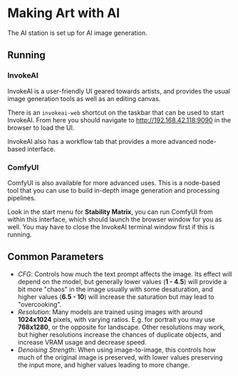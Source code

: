 # Making Art with AI

The AI station is set up for AI image generation.

## Running

### InvokeAI

InvokeAI is a user-friendly UI geared towards artists, and provides the usual image generation tools as well as an editing canvas.

There is an `invokeai-web` shortcut on the taskbar that can be used to start InvokeAI. From here you should navigate to http://192.168.42.118:9090 in the browser to load the UI.

InvokeAI also has a workflow tab that provides a more advanced node-based interface.

### ComfyUI

ComfyUI is also available for more advanced uses. This is a node-based tool that you can use to build in-depth image generation and processing pipelines.

Look in the start menu for **Stability Matrix**, you can run ComfyUI from within this interface, which should launch the browser window for you as well. You may have to close the InvokeAI terminal window first if this is running.

## Common Parameters

- *CFG*: Controls how much the text prompt affects the image.  Its
  effect will depend on the model, but generally lower values (**1 -
  4.5**) will provide a bit more "chaos" in the image usually with some
  desaturation, and higher values (**6.5 - 10**) will increase the
  saturation but may lead to "overcooking".
- *Resolution*: Many models are trained using images with around
  **1024x1024** pixels, with varying ratios. E.g. for portrait you may
  use **768x1280**, or the opposite for landscape.  Other resolutions
  may work, but higher resolutions increase the chances of duplicate
  objects, and increase VRAM usage and decrease speed.
- *Denoising Strength*: When using image-to-image, this controls how much of the original image is preserved, with lower values preserving the input more, and higher values leading to more change.
